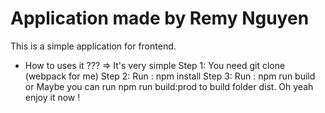 # Application made by Remy Nguyen
This is a simple application for frontend.
* How to uses it ???
  => It's very simple
  Step 1: You need git clone (webpack for me)
  Step 2: Run : npm install
  Step 3: Run : npm run build or 
Maybe you can run npm run build:prod to build folder dist. 
Oh yeah enjoy it now !
